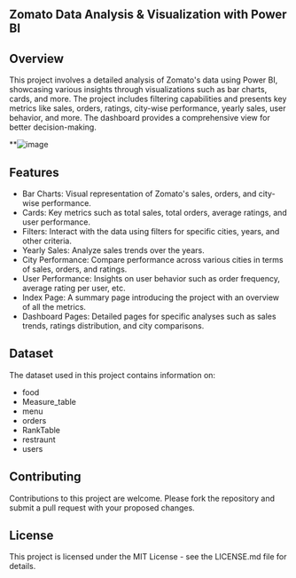 
## Zomato Data Analysis & Visualization with Power BI

## Overview 
This project involves a detailed analysis of Zomato's data using Power BI, showcasing various insights through visualizations such as bar charts, cards, and more. The project includes filtering capabilities and presents key metrics like sales, orders, ratings, city-wise performance, yearly sales, user behavior, and more. The dashboard provides a comprehensive view for better decision-making.

**![image](https://github.com/user-attachments/assets/2f99bf76-c28e-421a-b6ec-5ca0d5001f13)

## Features

* Bar Charts: Visual representation of Zomato's sales, orders, and city-wise performance.
* Cards: Key metrics such as total sales, total orders, average ratings, and user performance.
* Filters: Interact with the data using filters for specific cities, years, and other criteria.
* Yearly Sales: Analyze sales trends over the years.
* City Performance: Compare performance across various cities in terms of sales, orders, and ratings.
* User Performance: Insights on user behavior such as order frequency, average rating per user, etc.
* Index Page: A summary page introducing the project with an overview of all the metrics.
* Dashboard Pages: Detailed pages for specific analyses such as sales trends, ratings distribution, and city comparisons.
## Dataset
The dataset used in this project contains information on:

* food
* Measure_table
* menu
* orders
* RankTable
* restraunt
* users
## Contributing

Contributions to this project are welcome. Please fork the repository and submit a pull request with your proposed changes.
## License
This project is licensed under the MIT License - see the LICENSE.md file for details.
